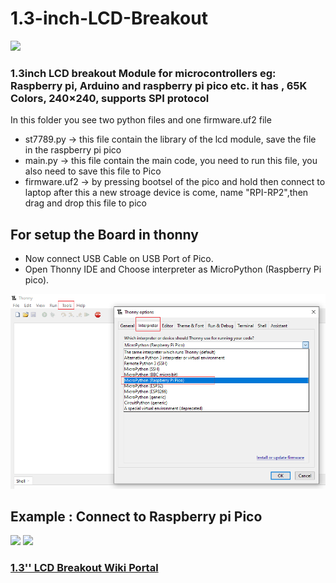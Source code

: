 # 1.3-inch-LCD-Breakout

<img src= "https://github.com/sbcshop/1.3-inch-LCD-Breakout/blob/main/images/1.3inchLCDBreakout.png" />

### 1.3inch LCD breakout Module for microcontrollers eg: Raspberry pi, Arduino and raspberry pi pico etc. it has , 65K Colors, 240×240, supports SPI protocol

In this folder you see two python files and one firmware.uf2 file
 * st7789.py -> this file contain the library of the lcd module, save the file in the raspberry pi pico
 * main.py   -> this file contain the main code, you need to run this file, you also need to save this file to Pico
 * firmware.uf2 -> by pressing bootsel of the pico and hold then connect to laptop after this a new stroage device is come, name "RPI-RP2",then  drag and drop this file to pico
 
## For setup the Board in thonny </b>
* Now connect USB Cable on USB Port of Pico.
* Open Thonny IDE and Choose interpreter as MicroPython (Raspberry Pi pico).

<img src="https://github.com/sbcshop/Raspberry-Pi-Pico-RFID-Expansion/blob/main/images/thonny-interpreter.PNG" />

##  Example : Connect to Raspberry pi Pico
   <img src= "https://github.com/sbcshop/1.3-inch-LCD-Breakout/blob/main/images/img1.jpg" />
   
   <img src= "https://github.com/sbcshop/1.3-inch-LCD-Breakout/blob/main/images/img.JPG" />
   
   
### <a href="https://learn.sb-components.co.uk/1.3%27%27-LCD-Breakout" > 1.3'' LCD Breakout Wiki Portal </a>
